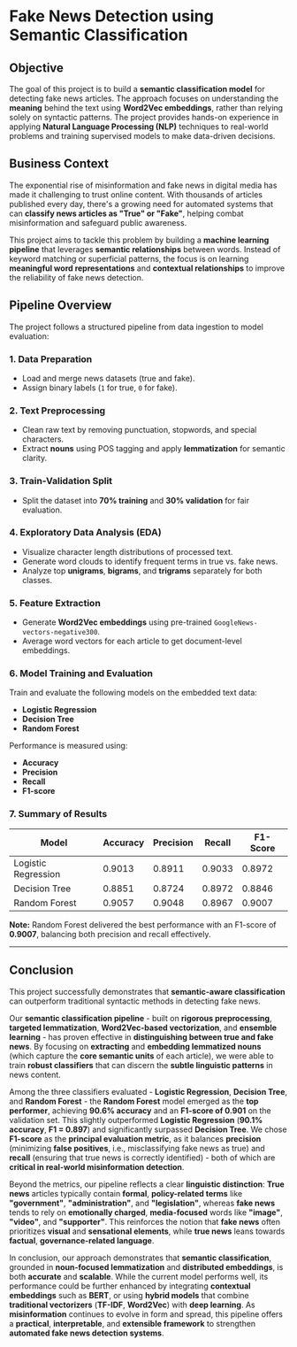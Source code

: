 # Fake News Detection using Semantic Classification

## Objective

The goal of this project is to build a **semantic classification model** for detecting fake news articles. The approach focuses on understanding the **meaning** behind the text using **Word2Vec embeddings**, rather than relying solely on syntactic patterns. The project provides hands-on experience in applying **Natural Language Processing (NLP)** techniques to real-world problems and training supervised models to make data-driven decisions.

## Business Context

The exponential rise of misinformation and fake news in digital media has made it challenging to trust online content. With thousands of articles published every day, there's a growing need for automated systems that can **classify news articles as "True" or "Fake"**, helping combat misinformation and safeguard public awareness.

This project aims to tackle this problem by building a **machine learning pipeline** that leverages **semantic relationships** between words. Instead of keyword matching or superficial patterns, the focus is on learning **meaningful word representations** and **contextual relationships** to improve the reliability of fake news detection.

## Pipeline Overview

The project follows a structured pipeline from data ingestion to model evaluation:

### 1. Data Preparation

* Load and merge news datasets (true and fake).
* Assign binary labels (`1` for true, `0` for fake).

### 2. Text Preprocessing

* Clean raw text by removing punctuation, stopwords, and special characters.
* Extract **nouns** using POS tagging and apply **lemmatization** for semantic clarity.

### 3. Train-Validation Split

* Split the dataset into **70% training** and **30% validation** for fair evaluation.

### 4. Exploratory Data Analysis (EDA)

* Visualize character length distributions of processed text.
* Generate word clouds to identify frequent terms in true vs. fake news.
* Analyze top **unigrams**, **bigrams**, and **trigrams** separately for both classes.

### 5. Feature Extraction

* Generate **Word2Vec embeddings** using pre-trained `GoogleNews-vectors-negative300`.
* Average word vectors for each article to get document-level embeddings.

### 6. Model Training and Evaluation

Train and evaluate the following models on the embedded text data:

* **Logistic Regression**
* **Decision Tree**
* **Random Forest**

Performance is measured using:

* **Accuracy**
* **Precision**
* **Recall**
* **F1-score**

### 7. Summary of Results

| Model               | Accuracy | Precision | Recall | F1-Score |
| ------------------- | -------- | --------- | ------ | -------- |
| Logistic Regression | 0.9013   | 0.8911    | 0.9033 | 0.8972   |
| Decision Tree       | 0.8851   | 0.8724    | 0.8972 | 0.8846   |
| Random Forest       | 0.9057   | 0.9048    | 0.8967 | 0.9007   |

**Note:** Random Forest delivered the best performance with an F1-score of **0.9007**, balancing both precision and recall effectively.

---

## Conclusion

This project successfully demonstrates that **semantic-aware classification** can outperform traditional syntactic methods in detecting fake news.

Our **semantic classification pipeline** - built on **rigorous preprocessing**, **targeted lemmatization**, **Word2Vec-based vectorization**, and **ensemble learning** - has proven effective in **distinguishing between true and fake news**. By focusing on **extracting** and **embedding lemmatized nouns** (which capture the **core semantic units** of each article), we were able to train **robust classifiers** that can discern the **subtle linguistic patterns** in news content.

Among the three classifiers evaluated - **Logistic Regression**, **Decision Tree**, and **Random Forest** - the **Random Forest** model emerged as the **top performer**, achieving **90.6% accuracy** and an **F1-score of 0.901** on the validation set. This slightly outperformed **Logistic Regression** (**90.1% accuracy**, **F1 = 0.897**) and significantly surpassed **Decision Tree**. We chose **F1-score** as the **principal evaluation metric**, as it balances **precision** (minimizing **false positives**, i.e., misclassifying fake news as true) and **recall** (ensuring that true news is correctly identified) - both of which are **critical in real-world misinformation detection**.

Beyond the metrics, our pipeline reflects a clear **linguistic distinction**: **True news** articles typically contain **formal**, **policy-related terms** like **"government"**, **"administration"**, and **"legislation"**, whereas **fake news** tends to rely on **emotionally charged**, **media-focused** words like **"image"**, **"video"**, and **"supporter"**. This reinforces the notion that **fake news** often prioritizes **visual** and **sensational elements**, while **true news** leans towards **factual**, **governance-related language**.

In conclusion, our approach demonstrates that **semantic classification**, grounded in **noun-focused lemmatization** and **distributed embeddings**, is both **accurate** and **scalable**. While the current model performs well, its performance could be further enhanced by integrating **contextual embeddings** such as **BERT**, or using **hybrid models** that combine **traditional vectorizers** (**TF-IDF**, **Word2Vec**) with **deep learning**. As **misinformation** continues to evolve in form and spread, this pipeline offers a **practical**, **interpretable**, and **extensible framework** to strengthen **automated fake news detection systems**.




